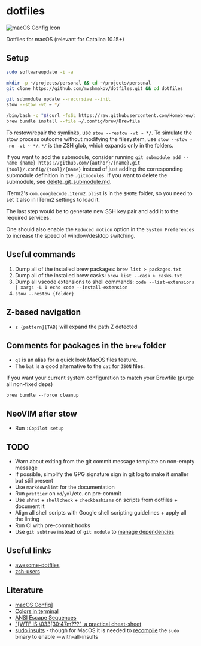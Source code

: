 # dotfiles

![macOS Config Icon](https://www.alchemists.io/images/projects/mac_os-config/icon.png "macOS Config Icon")

Dotfiles for macOS (relevant for Catalina 10.15+)

## Setup

```bash
sudo softwareupdate -i -a

mkdir -p ~/projects/personal && cd ~/projects/personal
git clone https://github.com/mvshmakov/dotfiles.git && cd dotfiles

git submodule update --recursive --init
stow --stow -vt ~ */

/bin/bash -c "$(curl -fsSL https://raw.githubusercontent.com/Homebrew/install/HEAD/install.sh)"
brew bundle install --file ~/.config/brew/Brewfile
```

To restow/repair the symlinks, use `stow --restow -vt ~ */`. To simulate the stow process outcome without modifying the filesystem, use `stow --stow --no -vt ~ */`. `*/` is the ZSH glob, which expands only in the folders.

If you want to add the submodule, consider running `git submodule add --name {name} https://github.com/{author}/{name}.git {tool}/.config/{tool}/{name}` instead of just adding the corresponding submodule definition in the `.gitmodules`. If you want to delete the submodule, see [delete_git_submodule.md](https://gist.github.com/myusuf3/7f645819ded92bda6677?permalink_comment_id=2696221#gistcomment-2696221).

ITerm2's `com.googlecode.iterm2.plist` is in the `$HOME` folder, so you need to set it also in ITerm2 settings to load it.

The last step would be to generate new SSH key pair and add it to the required services.

One should also enable the `Reduced motion` option in the `System Preferences` to increase the speed of window/desktop switching.

## Useful commands

1. Dump all of the installed brew packages: `brew list > packages.txt`
2. Dump all of the installed brew casks: `brew list --cask > casks.txt`
3. Dump all vscode extensions to shell commands: `code --list-extensions | xargs -L 1 echo code --install-extension`
4. `stow --restow {folder}`

## Z-based navigation

* `z {pattern}[TAB]` will expand the path Z detected

## Comments for packages in the `brew` folder

* `ql` is an alias for a quick look MacOS files feature.
* The `bat` is a good alternative to the `cat` for `JSON` files.

If you want your current system configuration to match your Brewfile (purge all non-fixed deps)

`brew bundle --force cleanup`

## NeoVIM after stow

* Run `:Copilot setup`

## TODO

* Warn about exiting from the git commit message template on non-empty message
* If possible, simplify the GPG signature sign in git log to make it smaller but still present
* Use `markdownlint` for the documentation
* Run `prettier` on `md`/`yml`/etc. on pre-commit
* Use `shfmt` + `shellcheck` + `checkbashisms` on scripts from dotfiles + document it
* Align all shell scripts with Google shell scripting guidelines + apply all the linting
* Run CI with pre-commit hooks
* Use `git subtree` instead of `git module` to [manage dependencies](https://www.atlassian.com/git/tutorials/git-subtree)

## Useful links

* [awesome-dotfiles](https://github.com/webpro/awesome-dotfiles)
* [zsh-users](https://github.com/zsh-users)

## Literature

* [macOS Config](https://www.alchemists.io/mac-os-config/)]
* [Colors in terminal](https://gist.github.com/XVilka/8346728#true-color-detection)
* [ANSI Escape Sequences](https://gist.github.com/fnky/458719343aabd01cfb17a3a4f7296797)
* ["\[WTF IS \033\[30;47m???", a practical cheat-sheet](https://gist.github.com/DNA/ebb9258089e9e1dfd08c58695b3cd6f1)
* [sudo insults](https://www.sudo.ws/posts/2019/11/which-sudo-users-to-insult-sudo-configuration-basics/#__enabling-insults__) - though for MacOS it is needed to [recompile](https://apple.stackexchange.com/questions/257405/how-do-i-install-sudo-insults-on-mac) the `sudo` binary to enable --with-all-insults
